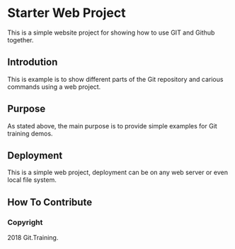 # Starter Web Project

This is a simple website project for 
showing how to use GIT and Github together.

## Introdution

This is example is to show different parts
of the Git repository and carious commands
using a web project.

## Purpose

As stated above, the main purpose is to
provide simple examples for Git training
demos.

## Deployment

This is a simple web project, deployment
can be on any web server or even local
file system.

## How To Contribute

### Copyright

2018 Git.Training.